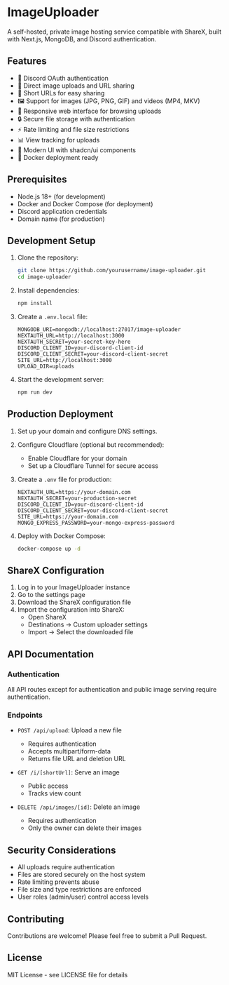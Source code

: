 # ImageUploader

A self-hosted, private image hosting service compatible with ShareX, built with Next.js, MongoDB, and Discord authentication.

## Features

- 🚀 Discord OAuth authentication
- 📁 Direct image uploads and URL sharing
- 🔗 Short URLs for easy sharing
- 🖼️ Support for images (JPG, PNG, GIF) and videos (MP4, MKV)
- 📱 Responsive web interface for browsing uploads
- 🔒 Secure file storage with authentication
- ⚡ Rate limiting and file size restrictions
- 📊 View tracking for uploads
- 🎨 Modern UI with shadcn/ui components
- 🐳 Docker deployment ready

## Prerequisites

- Node.js 18+ (for development)
- Docker and Docker Compose (for deployment)
- Discord application credentials
- Domain name (for production)

## Development Setup

1. Clone the repository:
   ```bash
   git clone https://github.com/yourusername/image-uploader.git
   cd image-uploader
   ```

2. Install dependencies:
   ```bash
   npm install
   ```

3. Create a `.env.local` file:
   ```env
   MONGODB_URI=mongodb://localhost:27017/image-uploader
   NEXTAUTH_URL=http://localhost:3000
   NEXTAUTH_SECRET=your-secret-key-here
   DISCORD_CLIENT_ID=your-discord-client-id
   DISCORD_CLIENT_SECRET=your-discord-client-secret
   SITE_URL=http://localhost:3000
   UPLOAD_DIR=uploads
   ```

4. Start the development server:
   ```bash
   npm run dev
   ```

## Production Deployment

1. Set up your domain and configure DNS settings.

2. Configure Cloudflare (optional but recommended):
   - Enable Cloudflare for your domain
   - Set up a Cloudflare Tunnel for secure access

3. Create a `.env` file for production:
   ```env
   NEXTAUTH_URL=https://your-domain.com
   NEXTAUTH_SECRET=your-production-secret
   DISCORD_CLIENT_ID=your-discord-client-id
   DISCORD_CLIENT_SECRET=your-discord-client-secret
   SITE_URL=https://your-domain.com
   MONGO_EXPRESS_PASSWORD=your-mongo-express-password
   ```

4. Deploy with Docker Compose:
   ```bash
   docker-compose up -d
   ```

## ShareX Configuration

1. Log in to your ImageUploader instance
2. Go to the settings page
3. Download the ShareX configuration file
4. Import the configuration into ShareX:
   - Open ShareX
   - Destinations -> Custom uploader settings
   - Import -> Select the downloaded file

## API Documentation

### Authentication

All API routes except for authentication and public image serving require authentication.

### Endpoints

- `POST /api/upload`: Upload a new file
  - Requires authentication
  - Accepts multipart/form-data
  - Returns file URL and deletion URL

- `GET /i/[shortUrl]`: Serve an image
  - Public access
  - Tracks view count

- `DELETE /api/images/[id]`: Delete an image
  - Requires authentication
  - Only the owner can delete their images

## Security Considerations

- All uploads require authentication
- Files are stored securely on the host system
- Rate limiting prevents abuse
- File size and type restrictions are enforced
- User roles (admin/user) control access levels

## Contributing

Contributions are welcome! Please feel free to submit a Pull Request.

## License

MIT License - see LICENSE file for details
